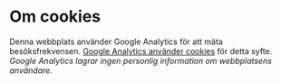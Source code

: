 Om cookies
==============================================

Denna webbplats använder Google Analytics för att mäta besöksfrekvensen. [Google Analytics använder cookies](https://developers.google.com/analytics/devguides/collection/analyticsjs/cookie-usage) för detta syfte. *Google Analytics lagrar ingen personlig information om webbplatsens användare.*
